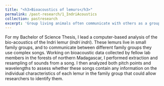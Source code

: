 ```yaml
---
title: "<h3>Bioacoustics of lemurs</h3>"
permalink: /past-research/1_IndriAcoustics
collection: pastresearch
excerpt: 'Group living animals often communicate with others as a group. I studied if, from a group-produced song, we can extract information about the group's members.'
---
```


For my Bachelor of Science Thesis, I lead a computer-based analysis of the bio-acoustics of the Indri lemur (_Indri indri_). These lemurs live in small family groups, and to communicate between different family groups they use complex songs. Working on bioacoustic data collected by fellow lab members in the forests of northern Madagascar, I performed extraction and resampling of sounds from a song. I then analyzed both pitch points and wavelengths to assess whether these songs contain any information on the individual characteristics of each lemur in the family group that could allow researchers to identify them.
